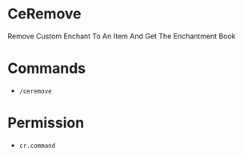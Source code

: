 # CeRemove
Remove Custom Enchant To An Item And Get The Enchantment Book
# Commands
- `/ceremove`
# Permission
- `cr.command`
